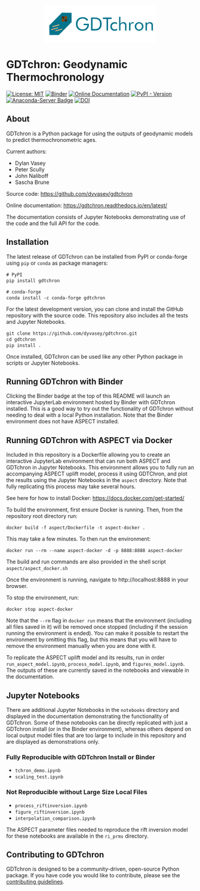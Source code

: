 <div align="center">
    <img src="https://raw.githubusercontent.com/dyvasey/gdtchron/main/media/logo.png" alt="GDTchron Logo" width="300">
</div>

# GDTchron: Geodynamic Thermochronology
[![License: MIT](https://img.shields.io/badge/License-MIT-yellow.svg)](https://opensource.org/licenses/MIT) 
[![Binder](https://mybinder.org/badge_logo.svg)](https://mybinder.org/v2/gh/dyvasey/gdtchron/HEAD)
[![Online Documentation](https://readthedocs.org/projects/gdtchron/badge/?version=latest)](https://gdtchron.readthedocs.io/en/latest/)
[![PyPI - Version](https://img.shields.io/pypi/v/gdtchron)](https://pypi.org/project/gdtchron/)
[![Anaconda-Server Badge](https://anaconda.org/conda-forge/gdtchron/badges/version.svg)](https://anaconda.org/conda-forge/gdtchron)
[![DOI](https://zenodo.org/badge/DOI/10.5281/zenodo.15864962.svg)](https://doi.org/10.5281/zenodo.15864962)


## About
GDTchron is a Python package for using the outputs of geodynamic models to predict thermochronometric ages.

Current authors:
* Dylan Vasey
* Peter Scully
* John Naliboff
* Sascha Brune

Source code: https://github.com/dyvasey/gdtchron

Online documentation: https://gdtchron.readthedocs.io/en/latest/

The documentation consists of Jupyter Notebooks demonstrating use of the code and the full API for the code.
## Installation
The latest release of GDTchron can be installed from PyPI or conda-forge using `pip` or `conda` as package managers:
```
# PyPI
pip install gdtchron
```
```
# conda-forge
conda install -c conda-forge gdtchron
```

For the latest development version, you can clone and install the GitHub repository with the source code. This repository also includes all the tests and Jupyter Notebooks.
```
git clone https://github.com/dyvasey/gdtchron.git
cd gdtchron
pip install .
```
Once installed, GDTchron can be used like any other Python package in scripts or Jupyter Notebooks.
## Running GDTchron with Binder
Clicking the Binder badge at the top of this README will launch an interactive JupyterLab environment hosted by Binder with GDTchron installed. This is a good way to try out the functionality of GDTchron without needing to deal with a local Python installation. Note that the Binder environment does not have ASPECT installed.

## Running GDTchron with ASPECT via Docker
Included in this repository is a Dockerfile allowing you to create an interactive JupyterLab environment that can run both ASPECT and GDTchron in Jupyter Notebooks. This environment allows you to fully run an accompanying ASPECT uplift model, process it using GDTChron, and plot the results using the Jupyter Notebooks in the `aspect` directory. Note that fully replicating this process may take several hours.

See here for how to install Docker: https://docs.docker.com/get-started/

To build the environment, first ensure Docker is running. Then, from the repository root directory run:
```
docker build -f aspect/Dockerfile -t aspect-docker .
```
This may take a few minutes. To then run the environment:
```
docker run --rm --name aspect-docker -d -p 8888:8888 aspect-docker
```
The build and run commands are also provided in the shell script `aspect/aspect_docker.sh`

Once the environment is running, navigate to http://localhost:8888 in your browser.

To stop the environment, run:
```
docker stop aspect-docker
```
Note that the `--rm` flag in `docker run` means that the environment (including all files saved in it) will be removed once stopped (including if the session running the environment is ended). You can make it possible to restart the environment by omitting this flag, but this means that you will have to remove the environment manually when you are done with it.

To replicate the ASPECT uplift model and its results, run in order `run_aspect_model.ipynb`, `process_model.ipynb`, and `figures_model.ipynb`. The outputs of these are currently saved in the notebooks and viewable in the documentation.

## Jupyter Notebooks
There are additional Jupyter Notebooks in the `notebooks` directory and displayed in the documentation demonstrating the functionality of GDTchron. Some of these notebooks can be directly replicated with just a GDTchron install (or in the Binder environment), whereas others depend on local output model files that are too large to include in this repository and are displayed as demonstrations only.

### Fully Reproducible with GDTchron Install or Binder
* `tchron_demo.ipynb`
* `scaling_test.ipynb`

### Not Reproducible without Large Size Local Files
* `process_riftinversion.ipynb`
* `figure_riftinversion.ipynb`
* `interpolation_comparison.ipynb`

The ASPECT parameter files needed to reproduce the rift inversion model for these notebooks are available in the `ri_prms` directory.

## Contributing to GDTchron
GDTchron is designed to be a community-driven, open-source Python package. If you have code you would like to contribute, please see the [contributing guidelines](CONTRIBUTING.md).
